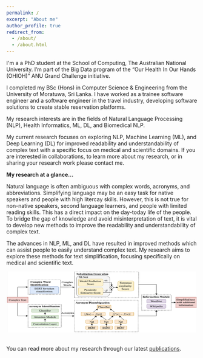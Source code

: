 ```yaml
---
permalink: /
excerpt: "About me"
author_profile: true
redirect_from: 
  - /about/
  - /about.html
---
```



I'm a a PhD student at the School of Computing, The Australian National University. I’m part of the Big Data program of the “Our Health In Our Hands (OHIOH)” ANU Grand Challenge initiative. 

I completed my BSc (Hons) in Computer Science & Engineering from the University of Moratuwa, Sri Lanka. I have worked as a trainee software engineer and a software engineer in the travel industry, developing software solutions to create stable reservation platforms.

My research interests are in the fields of Natural Language Processing (NLP), Health Informatics, ML, DL, and Biomedical NLP.

My current research focuses on exploring NLP, Machine Learning (ML), and Deep Learning (DL) for improved readability and understandability of complex text with a specific focus on medical and scientific domains. If you are interested in collaborations, to learn more about my research, or in sharing your research work please contact me. 

**My research at a glance...**

Natural language is often ambiguous with complex words, acronyms, and abbreviations. Simplifying language may be an easy task for native speakers and people with high litercay skills. However, this is not true for non-native speakers, second language learners, and people with limited reading skills. This has a direct impact on the day-today life of the people. To bridge the gap of knowledge and avoid misinterpretation of text, it is vital to develop new methods to improve the readability and understandability of complex text. 

The advances in NLP, ML, and DL have resulted in improved methods which can assist people to easily understand complex text. My research aims to explore these methods for text simplification, focusing specifically on medical and scientific text.

<center><img src='/images/architecture.png' width="500" height="161"></center>
<br>

You can read more about my research through our latest [publications](https://sandaruSen.github.io/publications/). 

